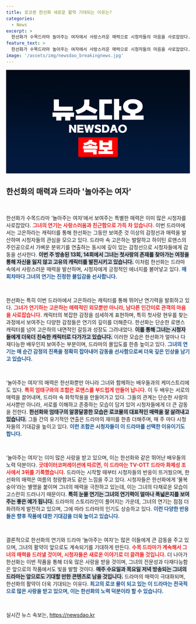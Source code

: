 ```yaml
---
title: 로코퀸 한선화 새로운 활약 기대되는 이유는?
categories:
  - News
excerpt: >
  한선화가 수목드라마 놀아주는 여자에서 사랑스러운 매력으로 시청자들의 마음을 사로잡았다. 첫사랑을 향한 감정과 눈물 연기로 긴장감을 높이며, 화제성 3위를 기록한 그녀의 로맨스는 여름의 청량함을 선사한다!
feature_text: >
  한선화가 수목드라마 놀아주는 여자에서 사랑스러운 매력으로 시청자들의 마음을 사로잡았다. 첫사랑을 향한 감정과 눈물 연기로 긴장감을 높이며, 화제성 3위를 기록한 그녀의 로맨스는 여름의 청량함을 선사한다!
image: '/assets/img/newsdao_breakingnews.jpg'
---
```


<p><img src="/assets/img/newsdao_breakingnews.jpg" alt="flaretime 속보" /></p>

<h2 data-ke-size="size26">한선화의 매력과 드라마 '놀아주는 여자'</h2>

<p data-ke-size="size16">&nbsp;</p>  

<p>한선화가 수목드라마 ‘놀아주는 여자’에서 보여주는 특별한 매력은 이미 많은 시청자를 사로잡았다. <b><span style="color: #ee2323;">그녀의 연기는 사랑스러움과 친근함으로 가득 차 있습니다.</span></b> 이번 드라마에서는 고은하라는 캐릭터를 통해 한선화는 그동안 보여준 것 이상의 감정선과 매력을 발산하며 시청자들의 관심을 모으고 있다. 드라마 속 고은하는 발랄하고 하이틴 로맨스의 주인공으로서 가벼운 분위기를 연출하는 동시에 깊이 있는 감정선으로 시청자들에게 감동을 선사한다. <b><span style="background-color: #21538527;">이번 주 방송된 13회, 14회에서 그녀는 첫사랑의 존재를 찾아가는 여정을 통해 자신을 잃지 않고 고유의 캐릭터를 발전시키고 있습니다.</span></b> 이처럼 한선화는 드라마 속에서 사랑스러운 매력을 발산하며, 시청자에게 긍정적인 에너지를 불어넣고 있다. <b><span style="color: #1a5490;">매 회차마다 그녀의 연기는 진정한 몰입감을 선사합니다.</span></b></p>

<p data-ke-size="size16">&nbsp;</p>  

<p>한선화는 특히 이번 드라마에서 고은하라는 캐릭터를 통해 뛰어난 연기력을 발휘하고 있다. <b><span style="color: #ee2323;">그녀가 연기하는 고은하는 매력적인 외모뿐만 아니라, 남다른 인간미로 관객의 마음을 사로잡습니다.</span></b> 캐릭터의 복잡한 감정을 섬세하게 표현하며, 특히 첫사랑 현우를 찾는 과정에서 보여주는 다양한 감정들은 연기의 깊이를 더해준다. 한선화는 단순한 로맨스 캐릭터를 넘어 고은하의 내면적인 갈등과 성장도 그려내었다. <b><span style="background-color: #21538527;">이를 통해 그녀는 시청자들에게 더욱더 친숙한 캐릭터로 다가가고 있습니다.</span></b> 이러한 모습은 한선화가 얼마나 다재다능한 배우인지 보여주는 부분이며, 드라마의 몰입도를 한층 높이고 있다. <b><span style="color: #1a5490;">그녀의 연기는 매 순간 감정의 진폭을 정확히 잡아내어 감동을 선사함으로써 더욱 깊은 인상을 남기고 있습니다.</span></b></p>

<p data-ke-size="size16">&nbsp;</p>  

<p>‘놀아주는 여자’의 매력은 한선화뿐만 아니라 그녀와 함께하는 배우들과의 케미스트리에도 있다. <b><span style="color: #ee2323;">특히 엄태구와의 조합은 로맨스를 부드럽게 만들어 납니다.</span></b> 이 두 배우는 서로의 매력을 끌어내며, 드라마 속 화학작용을 만들어가고 있다. 그들의 관계는 단순한 사랑의 서사뿐만 아니라, 서로를 이해하고 존중하는 모습이 담겨 있어 시청자들에게 더 큰 감동을 전한다. <b><span style="background-color: #21538527;">한선화와 엄태구의 알콩달콩한 모습은 로코물의 대표적인 매력을 잘 살려내고 있습니다.</span></b> 그들 간의 유기적인 연출은 드라마의 재미를 한층 더해주며, 매 주 마다 시청자들의 기대감을 높이고 있다. <b><span style="color: #1a5490;">이런 조합은 시청자들이 이 드라마를 선택한 이유이기도 합니다.</span></b></p>

<p data-ke-size="size16">&nbsp;</p>  

<p>‘놀아주는 여자’는 이미 많은 사랑을 받고 있으며, 이는 한선화와 같은 뛰어난 배우들의 노력 덕분이다. <b><span style="color: #ee2323;">굿데이터코퍼레이션에 따르면, 이 드라마는 TV-OTT 드라마 화제성 조사에서 3위를 기록했습니다.</span></b> 드라마는 시작할 때부터 시청자들의 반응이 뜨거웠으며, 한선화의 매력은 여름의 청량함과도 같은 느낌을 주고 있다. 시청자들은 한선화에게 ‘물복숭아’라는 별명을 붙이며 그녀의 매력을 극찬하고 있는데, 이는 그녀의 다채로운 모습이 고스란히 드러나기 때문이다. <b><span style="background-color: #21538527;">특히 눈물 연기는 그녀의 연기력이 얼마나 폭넓은지를 보여주는 좋은 예가 됩니다.</span></b> 드라마의 스토리라인이 풀어지는 가운데, 그녀의 연기는 점점 더 화려하게 발전하고 있으며, 그에 따라 드라마의 인기도 상승하고 있다. <b><span style="color: #1a5490;">이런 다양한 반응들은 향후 작품에 대한 기대감을 더욱 높이고 있습니다.</span></b></p>

<p data-ke-size="size16">&nbsp;</p>  

<p>결론적으로 한선화의 연기와 드라마 ‘놀아주는 여자’는 많은 이들에게 큰 감동을 주고 있으며, 그녀의 활약이 앞으로도 계속되기를 기대하게 만든다. <b><span style="color: #ee2323;">수목 드라마가 계속해서 그녀의 매력을 드러낼 것이며, 시청자들은 새로운 이야기로 더 끌려들 것입니다.</span></b> 더 나아가 한선화는 이번 작품을 통해 더욱 많은 사랑을 받을 것이며, 그녀의 전문성과 다재다능함은 앞으로의 작품에서도 빛을 발할 것이다. <b><span style="background-color: #21538527;">매주 수요일과 목요일 저녁 방송되는 그녀의 드라마는 앞으로도 기대할 만한 콘텐츠로 남을 것입니다.</span></b> 드라마의 매력이 극대화되며, 한선화의 활약이 더욱 기대되는 이유다. <b><span style="color: #1a5490;">최고의 로코 물이 되고 있는 이 드라마는 전국적으로 많은 사랑을 받고 있으며, 이는 한선화의 노력 덕분이라 할 수 있습니다.</span></b></p>

<p data-ke-size="size16">&nbsp;</p>  
실시간 뉴스 속보는, <a href="https://newsdao.kr" rel="dofollow">https://newsdao.kr</a>



